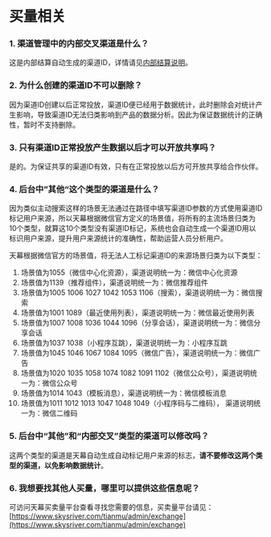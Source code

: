 # 买量相关

### 1. **渠道管理中的内部交叉渠道是什么？**

这是内部结算自动生成的渠道ID，详情请见[内部结算说明](https://doc.skysriver.com/general-function/internal-settlement)。

### 2. 为什么创建的渠道ID不可以删除？

因为渠道ID创建以后正常投放，渠道ID便已经用于数据统计，此时删除会对统计产生影响，导致渠道ID无法归类影响到产品的数据分析。因此为保证数据统计的正确性，暂时不支持删除。

### 3. 只有渠道ID正常投放产生数据以后才可以开放共享吗？

是的。为保证共享的渠道ID有效，只有在正常投放以后方可开放共享给合作伙伴。

### 4. 后台中”其他“这个类型的渠道是什么？

因为类似主动搜索这样的场景无法通过在路径中填写渠道ID参数的方式使用渠道ID标记用户来源，所以天幕根据微信官方定义的场景值，将所有的主流场景归类为10个类型，就算这10个类型没有渠道ID标记，系统也会自动生成一个渠道ID用以标识用户来源，提升用户来源统计的准确性，帮助运营人员分析用户。

天幕根据微信官方的场景值，将无法人工标记渠道ID的来源场景归类为以下类型：

1. 场景值为1055（微信中心化资源），渠道说明统一为：微信中心化资源
2. 场景值为1139（推荐组件），渠道说明统一为：微信推荐组件
3. 场景值为1005 1006 1027 1042 1053 1106（搜索），渠道说明统一为：微信搜索
4. 场景值为1001 1089（最近使用列表），渠道说明统一为：微信最近使用列表
5. 场景值为1007 1008 1036 1044 1096（分享会话），渠道说明统一为：微信分享会话
6. 场景值为1037 1038（小程序互跳），渠道说明统一为：小程序互跳
7. 场景值为1045 1046 1067 1084 1095（微信广告），渠道说明统一为：微信广告
8. 场景值为1020 1035 1058 1074 1082 1091 1102（微信公众号），渠道说明统一为：微信公众号
9. 场景值为1014 1043（模板消息），渠道说明统一为：微信模板消息
10. 场景值为1011 1012 1013 1047 1048 1049（小程序码与二维码）， 渠道说明统一为：微信二维码

### 5. 后台中“其他”和“内部交叉”类型的渠道可以修改吗？

这两个类型的渠道是天幕自动生成自动标记用户来源的标志，**请不要修改这两个类型的渠道，以免影响数据统计**。

### 6. 我想要找其他人买量，哪里可以提供这些信息呢？

可访问天幕买卖量平台查看寻找您需要的信息，买卖量平台请见：[https://www.skysriver.com/tianmu/admin/exchange](https://www.skysriver.com/tianmu/admin/exchange)

